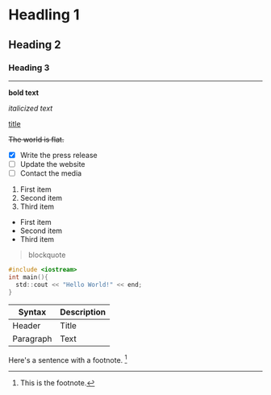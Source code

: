 # Headling 1

## Heading 2

### Heading 3

---

**bold text**

*italicized text*

[title](https://www.example.com)

~~The world is flat.~~

- [x] Write the press release
- [ ] Update the website
- [ ] Contact the media

1. First item
2. Second item
3. Third item

- First item
- Second item
- Third item

> blockquote

```c
#include <iostream>
int main(){
  std::cout << "Hello World!" << end;
}
```

| Syntax    | Description |
| --------- | ----------- |
| Header    | Title       |
| Paragraph | Text        |

Here's a sentence with a footnote. [^1]

[^1]: This is the footnote.


